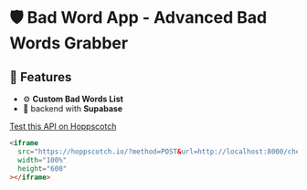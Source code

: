# 🛡️ Bad Word App - Advanced Bad Words Grabber

## 🚀 Features

- ⚙️ **Custom Bad Words List**
- 📁 backend with **Supabase**

[Test this API on Hoppscotch](https://hoppscotch.io/?method=GET&url=https://bad-word-app-demo.vercel.app/)


```html
<iframe
  src="https://hoppscotch.io/?method=POST&url=http://localhost:8000/check&contentType=application/json&body=%7B%22text%22%3A%22this%20is%20a%20test%20damn%20word%22%7D"
  width="100%"
  height="600"
></iframe>

